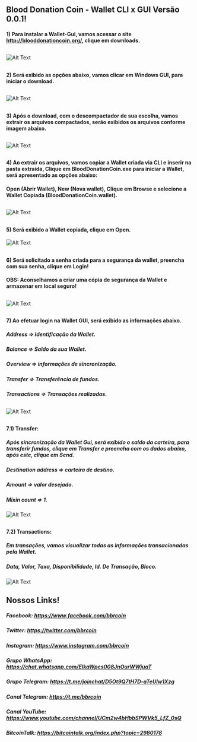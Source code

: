 
## Blood Donation Coin - Wallet CLI x GUI Versão 0.0.1!

#### 1) Para instalar a Wallet-Gui, vamos acessar o site http://blooddonationcoin.org/, clique em downloads.
##

![Alt Text](https://raw.githubusercontent.com/blooddonationcoin/blooddonationcoin/master/blooddonationcoin/img/Wallet-GUI/Wallet-Gui-01.PNG)

##
#### 2) Será exibido as opções abaixo, vamos clicar em Windows GUI, para iniciar o download.
##

![Alt Text](https://raw.githubusercontent.com/blooddonationcoin/blooddonationcoin/master/blooddonationcoin/img/Wallet-GUI/Wallet-Gui-02.PNG)

##
#### 3) Após o download, com o descompactador de sua escolha, vamos extrair os arquivos compactados, serão exibidos os arquivos conforme imagem abaixo.
##

![Alt Text](https://raw.githubusercontent.com/blooddonationcoin/blooddonationcoin/master/blooddonationcoin/img/Wallet-GUI/Wallet-Gui-03.PNG)

##
#### 4) Ao extrair os arquivos, vamos copiar a Wallet criada via CLI e inserir na pasta extraída, Clique em BloodDonationCoin.exe para iniciar a Wallet, será apresentado as opções abaixo:
#### Open (Abrir Wallet), New (Nova wallet), Clique em Browse e selecione a Wallet Copiada (BloodDonationCoin.wallet).
##

![Alt Text](https://raw.githubusercontent.com/blooddonationcoin/blooddonationcoin/master/blooddonationcoin/img/Wallet-GUI/Wallet-Gui-CLI-04.PNG)

##
#### 5) Será exibido a Wallet copiada, clique em Open.
![Alt Text](https://raw.githubusercontent.com/blooddonationcoin/blooddonationcoin/master/blooddonationcoin/img/Wallet-GUI/Wallet-Gui-CLI-04.1.PNG)

## 
#### 6) Será solicitado a senha criada para a segurança da wallet, preencha com sua senha, clique em Login!
#### OBS: Aconselhamos a criar uma cópia de segurança da Wallet e armazenar em local seguro!
##

![Alt Text](https://raw.githubusercontent.com/blooddonationcoin/blooddonationcoin/master/blooddonationcoin/img/Wallet-GUI/Wallet-Gui-06.PNG)

##
#### 7) Ao efetuar login na Wallet GUI, será exibido as informações abaixo.
##### Address => Identificação da Wallet.
##### Balance => Saldo da sua Wallet. 
##### Overview => informações de sincronização.
##### Transfer => Transferência de fundos.  
##### Transactions => Transações realizadas.
##

![Alt Text](https://raw.githubusercontent.com/blooddonationcoin/blooddonationcoin/master/blooddonationcoin/img/Wallet-GUI/Wallet-Gui-07.PNG)

##
#### 7.1) Transfer:
##### Após sincronização da Wallet Gui, será exibido o saldo da carteira, para transferir fundos, clique em Transfer e preencha com os dados abaixo, após este, clique em Send.
##### Destination address => carteira de destino.
##### Amount => valor desejado.
##### Mixin count => 1.

![Alt Text](https://raw.githubusercontent.com/blooddonationcoin/blooddonationcoin/master/blooddonationcoin/img/Wallet-GUI/Wallet-Gui-08.PNG)

##
#### 7.2) Transactions:
##### Em transações, vamos visualizar todas as informações transacionadas pela Wallet.
##### Data, Valor, Taxa, Disponibilidade, Id. De Transação, Bloco.

![Alt Text](https://raw.githubusercontent.com/blooddonationcoin/blooddonationcoin/master/blooddonationcoin/img/Wallet-GUI/Wallet-Gui-09.PNG)


## Nossos Links!

##### Facebook: https://www.facebook.com/bbrcoin

##### Twitter: https://twitter.com/bbrcoin

##### Instagram: https://www.instagram.com/bbrcoin

##### Grupo WhatsApp: https://chat.whatsapp.com/EIkaWpes008JnOurWWjuaT

##### Grupo Telegram: https://t.me/joinchat/D5Ot9Q7tH7D-aTeUIw1Xzg

##### Canal Telegram: https://t.me/bbrcoin

##### Canal YouTube: https://www.youtube.com/channel/UCm2w4bHbbSPWVk5_LfZ_0sQ

##### BitcoinTalk: https://bitcointalk.org/index.php?topic=2980178

